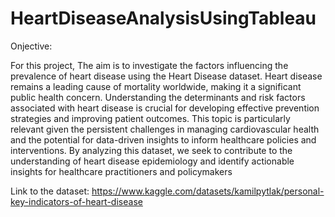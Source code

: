 # HeartDiseaseAnalysisUsingTableau

Onjective:


For this project, The aim is to investigate the factors influencing the prevalence of heart disease using the Heart Disease dataset. Heart disease remains a leading cause of mortality worldwide, making it a significant public health concern. Understanding the determinants and risk factors associated with heart disease is crucial for developing effective prevention strategies and improving patient outcomes. This topic is particularly relevant given the persistent challenges in managing cardiovascular health and the potential for data-driven insights to inform healthcare policies and interventions. By analyzing this dataset, we seek to contribute to the understanding of heart disease epidemiology and identify actionable insights for healthcare practitioners and policymakers


Link to the dataset: https://www.kaggle.com/datasets/kamilpytlak/personal-key-indicators-of-heart-disease
